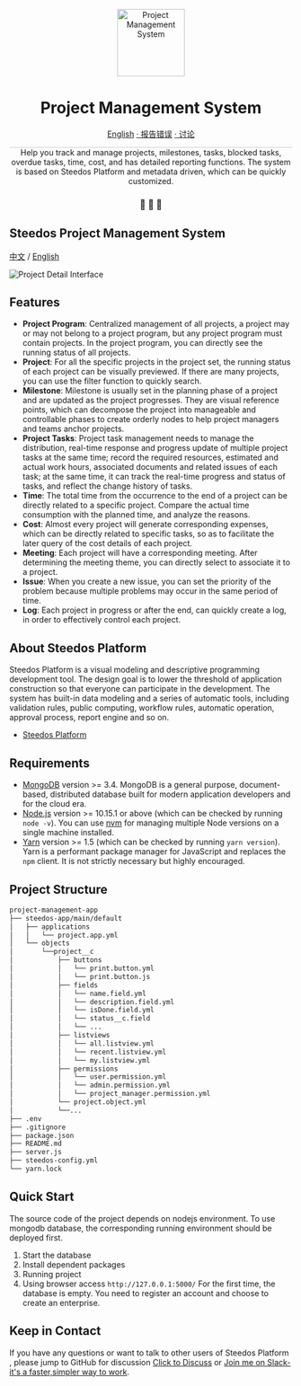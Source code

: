 
<p align="center">
  <a href="https://www.steedos.com/cn">
    <img alt="Project Management System
" src="https://steedos.github.io/assets/logo.png" width="120" />
  </a>
</p>
<h1 align="center">
  Project Management System

</h1>

<p align="center">
<a href="https://github.com/steedos/project-management-app/blob/master/README.md">English</a>
<a href="https://github.com/steedos/project-management-app/issues/"> · 报告错误</a>
<a href="https://github.com/steedos/steedos-platform/discussions"> · 讨论</a>
</p>

<p align="center" style="border-top: solid 1px #cccccc">
  Help you track and manage projects, milestones, tasks, blocked tasks, overdue tasks, time, cost, and has detailed reporting functions. The system is based on Steedos Platform and metadata driven, which can be quickly customized.

</p>

<h3 align="center">
 🤖 🎨 🚀
</h3>

## Steedos Project Management System

[中文](https://github.com/steedos/project-management-app/blob/master/README_cn.md) / [English](https://github.com/steedos/project-management-app/blob/master/README.md)

![Project Detail Interface](https://steedos.github.io/assets/github/project_management_app/cn/project_detail.jpg)
## Features

- **Project Program**: Centralized management of all projects, a project may or may not belong to a project program, but any project program must contain projects. In the project program, you can directly see the running status of all projects.
- **Project**: For all the specific projects in the project set, the running status of each project can be visually previewed. If there are many projects, you can use the filter function to quickly search.
- **Milestone**: Milestone is usually set in the planning phase of a project and are updated as the project progresses. They are visual reference points, which can decompose the project into manageable and controllable phases to create orderly nodes to help project managers and teams anchor projects.
- **Project Tasks**: Project task management needs to manage the distribution, real-time response and progress update of multiple project tasks at the same time; record the required resources, estimated and actual work hours, associated documents and related issues of each task; at the same time, it can track the real-time progress and status of tasks, and reflect the change history of tasks.
- **Time**: The total time from the occurrence to the end of a project can be directly related to a specific project. Compare the actual time consumption with the planned time, and analyze the reasons.
- **Cost**: Almost every project will generate corresponding expenses, which can be directly related to specific tasks, so as to facilitate the later query of the cost details of each project.
- **Meeting**: Each project will have a corresponding meeting. After determining the meeting theme, you can directly select to associate it to a project.
- **Issue**: When you create a new issue, you can set the priority of the problem because multiple problems may occur in the same period of time.
- **Log**: Each project in progress or after the end, can quickly create a log, in order to effectively control each project.

## About  Steedos Platform

Steedos Platform is a visual modeling and descriptive programming development tool. The design goal is to lower the threshold of application construction so that everyone can participate in the development. The system has built-in data modeling and a series of automatic tools, including validation rules, public computing, workflow rules, automatic operation, approval process, report engine and so on.

- [Steedos Platform](https://www.steedos.org/)

## Requirements

- [MongoDB](https://www.mongodb.com/try/download/) version >= 3.4. MongoDB is a general purpose, document-based, distributed database built for modern application developers and for the cloud era.
- [Node.js](https://nodejs.org/en/download/) version >= 10.15.1 or above (which can be checked by running `node -v`). You can use [nvm](https://github.com/nvm-sh/nvm) for managing multiple Node versions on a single machine installed.
- [Yarn](https://yarnpkg.com/en/) version >= 1.5 (which can be checked by running `yarn version`). Yarn is a performant package manager for JavaScript and replaces the `npm` client. It is not strictly necessary but highly encouraged.


## Project Structure

```sh
project-management-app
├── steedos-app/main/default
│   ├── applications
│   │   └── project.app.yml
│   └── objects
│       └──project__c
│           ├── buttons
│           │   └── print.button.yml
│           │   └── print.button.js
│           ├── fields
│           │   └── name.field.yml
│           │   └── description.field.yml
│           │   └── isDone.field.yml
│           │   └── status__c.field
│           │   └── ...
│           ├── listviews
│           │   └── all.listview.yml
│           │   └── recent.listview.yml
│           │   └── my.listview.yml
│           ├── permissions
│           │   └── user.permission.yml
│           │   └── admin.permission.yml
│           │   └── project_manager.permission.yml
│           └── project.object.yml
│           └──...
├── .env
├── .gitignore
├── package.json
├── README.md
├── server.js
├── steedos-config.yml
└── yarn.lock
```

##  Quick Start

The source code of the project depends on nodejs environment. To use mongodb database, the corresponding running environment should be deployed first.

  1. Start the database  
  2. Install dependent packages
  3. Running project
  4. Using browser access `http://127.0.0.1:5000/`    For the first time, the database is empty. You need to register an account and choose to create an enterprise.

## Keep in Contact

If you have any questions or want to talk to other users of Steedos Platform , please jump to GitHub for discussion [Click to Discuss](https://github.com/steedos/steedos-platform/discussions) or [Join me on Slack-it's a faster,simpler way to work](https://join.slack.com/t/steedos/shared_invite/zt-jq7eupr9-cgKrUOyWb1zymniRzhH4jg).
